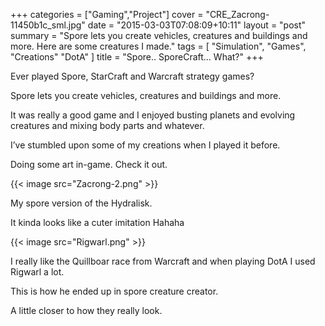 +++
categories = ["Gaming","Project"]
cover = "CRE_Zacrong-11450b1c_sml.jpg"
date = "2015-03-03T07:08:09+10:11"
layout = "post"
summary = "Spore lets you create vehicles, creatures and buildings and more. Here are some creatures I made."
tags = [
  "Simulation",
  "Games",
  "Creations"
  "DotA"
]
title = "Spore.. SporeCraft… What?"
+++

Ever played Spore, StarCraft and Warcraft strategy games?

Spore lets you create vehicles, creatures and buildings and more.

It was really a good game and I enjoyed busting planets and evolving creatures and mixing body parts and whatever.

I’ve stumbled upon some of my creations when I played it before.

Doing some art in-game. Check it out.

{{< image src="Zacrong-2.png" >}}

My spore version of the Hydralisk.

It kinda looks like a cuter imitation Hahaha

{{< image src="Rigwarl.png" >}}

I really like the Quillboar race from Warcraft and when playing DotA I used Rigwarl a lot.

This is how he ended up in spore creature creator.

A little closer to how they really look.
